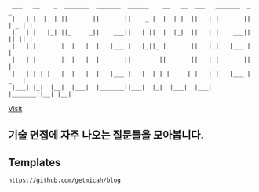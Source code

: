 ```
 ___   __    _  _______  _______  ______    __   __  ___   _______  _     _
 |   | |  |  | ||       ||       ||    _ |  |  | |  ||   | |       || | _ | |
 |   | |   |_| ||_     _||    ___||   | ||  |  |_|  ||   | |    ___|| || || |
 |   | |       |  |   |  |   |___ |   |_||_ |       ||   | |   |___ |       |
 |   | |  _    |  |   |  |    ___||    __  ||       ||   | |    ___||       |
 |   | | | |   |  |   |  |   |___ |   |  | | |     | |   | |   |___ |   _   |
 |___| |_|  |__|  |___|  |_______||___|  |_|  |___|  |___| |_______||__| |__|
```

[Visit][]


## 기술 면접에 자주 나오는 질문들을 모아봅니다.


[Visit]:https://ekcode.github.io/interview


## Templates
    https://github.com/getmicah/blog
